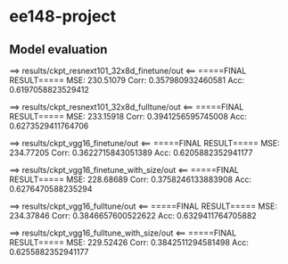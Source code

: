 # ee148-project

## Model evaluation

==> results/ckpt_resnext101_32x8d_finetune/out <==
=====FINAL RESULT=====
MSE:  230.51079 Corr:  0.357980932460581 Acc:  0.6197058823529412

==> results/ckpt_resnext101_32x8d_fulltune/out <==
=====FINAL RESULT=====
MSE:  233.15918 Corr:  0.3941256595745008 Acc:  0.6273529411764706

==> results/ckpt_vgg16_finetune/out <==
=====FINAL RESULT=====
MSE:  234.77205 Corr:  0.3622715843051389 Acc:  0.6205882352941177

==> results/ckpt_vgg16_finetune_with_size/out <==
=====FINAL RESULT=====
MSE:  228.68689 Corr:  0.3758246133883908 Acc:  0.6276470588235294

==> results/ckpt_vgg16_fulltune/out <==
=====FINAL RESULT=====
MSE:  234.37846 Corr:  0.3846657600522622 Acc:  0.6329411764705882

==> results/ckpt_vgg16_fulltune_with_size/out <==
=====FINAL RESULT=====
MSE:  229.52426 Corr:  0.3842511294581498 Acc:  0.6255882352941177



